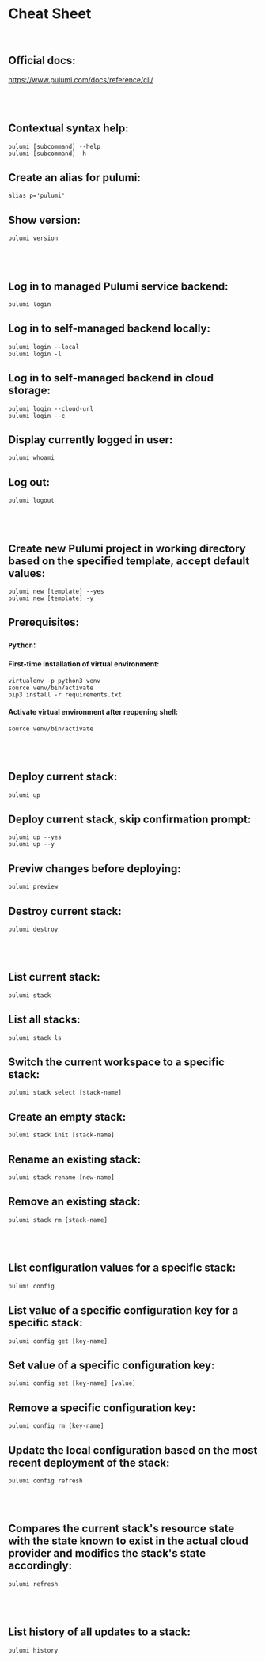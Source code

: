 # Cheat Sheet

<br>

## Official docs:
https://www.pulumi.com/docs/reference/cli/

<br><br>

## Contextual syntax help:
```shell
pulumi [subcommand] --help
pulumi [subcommand] -h
```

## Create an alias for pulumi:
```shell
alias p='pulumi'
```

## Show version:
```shell
pulumi version
```

<br><br>

## Log in to managed Pulumi service backend:
```shell
pulumi login
```

## Log in to self-managed backend locally:
```shell
pulumi login --local
pulumi login -l
```

## Log in to self-managed backend in cloud storage:
```shell
pulumi login --cloud-url
pulumi login --c
```

## Display currently logged in user:
```shell
pulumi whoami
```

## Log out:
```shell
pulumi logout
```

<br><br>

## Create new Pulumi project in working directory based on the specified template, accept default values:
```shell
pulumi new [template] --yes
pulumi new [template] -y
```

## Prerequisites:

### `Python`:

#### First-time installation of virtual environment:
```shell
virtualenv -p python3 venv
source venv/bin/activate
pip3 install -r requirements.txt
```

#### Activate virtual environment after reopening shell:
```shell
source venv/bin/activate
```

<br><br>

## Deploy current stack:
```shell
pulumi up
```

## Deploy current stack, skip confirmation prompt:
```shell
pulumi up --yes
pulumi up --y
```

## Previw changes before deploying:
```shell
pulumi preview
```

## Destroy current stack:
```shell
pulumi destroy
```

<br><br>

## List current stack:
```shell
pulumi stack
```

## List all stacks:
```shell
pulumi stack ls
```

## Switch the current workspace to a specific stack:
```shell
pulumi stack select [stack-name]
```

## Create an empty stack:
```shell
pulumi stack init [stack-name]
```

## Rename an existing stack:
```shell
pulumi stack rename [new-name]
```

## Remove an existing stack:
```shell
pulumi stack rm [stack-name]
```

<br><br>

## List configuration values for a specific stack:
```shell
pulumi config
```

## List value of a specific configuration key for a specific stack:
```shell
pulumi config get [key-name]
```

## Set value of a specific configuration key:
```shell
pulumi config set [key-name] [value]
```

## Remove a specific configuration key:
```shell
pulumi config rm [key-name]
```

## Update the local configuration based on the most recent deployment of the stack:
```shell
pulumi config refresh
```

<br><br>

## Compares the current stack's resource state with the state known to exist in the actual cloud provider and modifies the stack's state accordingly:
```shell
pulumi refresh
```

<br><br>

## List history of all updates to a stack:
```shell
pulumi history
```